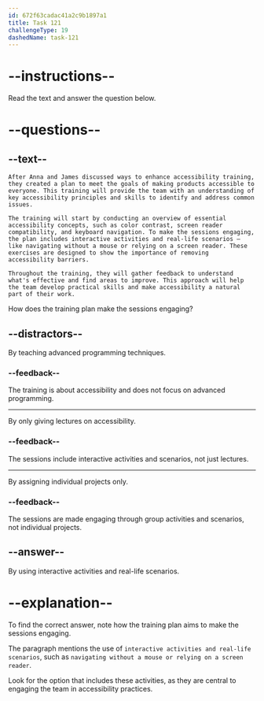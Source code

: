 ```yaml
---
id: 672f63cadac41a2c9b1897a1
title: Task 121
challengeType: 19
dashedName: task-121
---
```


<!-- READING -->

# --instructions--

Read the text and answer the question below.

# --questions--

## --text--

`After Anna and James discussed ways to enhance accessibility training, they created a plan to meet the goals of making products accessible to everyone. This training will provide the team with an understanding of key accessibility principles and skills to identify and address common issues.`

`The training will start by conducting an overview of essential accessibility concepts, such as color contrast, screen reader compatibility, and keyboard navigation. To make the sessions engaging, the plan includes interactive activities and real-life scenarios — like navigating without a mouse or relying on a screen reader. These exercises are designed to show the importance of removing accessibility barriers.`

`Throughout the training, they will gather feedback to understand what's effective and find areas to improve. This approach will help the team develop practical skills and make accessibility a natural part of their work.`

How does the training plan make the sessions engaging?

## --distractors--

By teaching advanced programming techniques.

### --feedback--

The training is about accessibility and does not focus on advanced programming.

---

By only giving lectures on accessibility.

### --feedback--

The sessions include interactive activities and scenarios, not just lectures.

---

By assigning individual projects only.

### --feedback--

The sessions are made engaging through group activities and scenarios, not individual projects.

## --answer--

By using interactive activities and real-life scenarios.

# --explanation--

To find the correct answer, note how the training plan aims to make the sessions engaging.

The paragraph mentions the use of `interactive activities and real-life scenarios`, such as `navigating without a mouse or relying on a screen reader`.

Look for the option that includes these activities, as they are central to engaging the team in accessibility practices.

